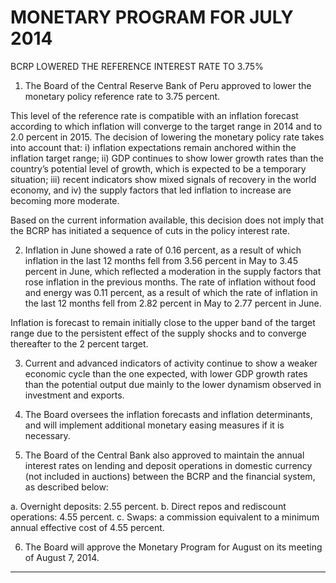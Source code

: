 # MONETARY PROGRAM FOR JULY 2014
 BCRP LOWERED THE REFERENCE INTEREST RATE TO 3.75%

1. The Board of the Central Reserve Bank of Peru approved to lower the monetary policy
reference rate to 3.75 percent.

This level of the reference rate is compatible with an inflation forecast according to which
inflation will converge to the target range in 2014 and to 2.0 percent in 2015. The decision of
lowering the monetary policy rate takes into account that: i) inflation expectations remain
anchored within the inflation target range; ii) GDP continues to show lower growth rates than
the country’s potential level of growth, which is expected to be a temporary situation; iii)
recent indicators show mixed signals of recovery in the world economy, and iv) the supply
factors that led inflation to increase are becoming more moderate.

Based on the current information available, this decision does not imply that the BCRP has
initiated a sequence of cuts in the policy interest rate.

2. Inflation in June showed a rate of 0.16 percent, as a result of which inflation in the last 12
months fell from 3.56 percent in May to 3.45 percent in June, which reflected a moderation in
the supply factors that rose inflation in the previous months. The rate of inflation without food
and energy was 0.11 percent, as a result of which the rate of inflation in the last 12 months
fell from 2.82 percent in May to 2.77 percent in June.

Inflation is forecast to remain initially close to the upper band of the target range due to the
persistent effect of the supply shocks and to converge thereafter to the 2 percent target.

3. Current and advanced indicators of activity continue to show a weaker economic cycle than
the one expected, with lower GDP growth rates than the potential output due mainly to the
lower dynamism observed in investment and exports.

4. The Board oversees the inflation forecasts and inflation determinants, and will implement
additional monetary easing measures if it is necessary.

5. The Board of the Central Bank also approved to maintain the annual interest rates on lending
and deposit operations in domestic currency (not included in auctions) between the BCRP
and the financial system, as described below:

a. Overnight deposits: 2.55 percent.
b. Direct repos and rediscount operations: 4.55 percent.
c. Swaps: a commission equivalent to a minimum annual effective cost of 4.55 percent.

6. The Board will approve the Monetary Program for August on its meeting of August 7, 2014.


-----


